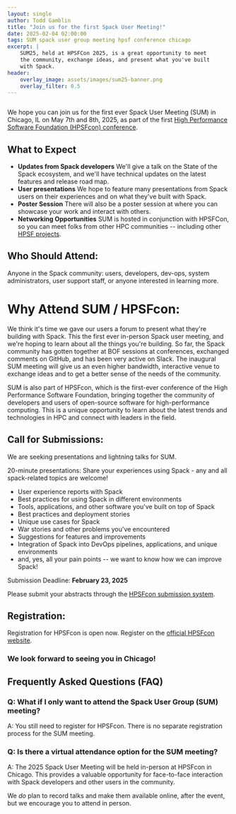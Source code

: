 ```yaml
---
layout: single
author: Todd Gamblin
title: "Join us for the first Spack User Meeting!"
date: 2025-02-04 02:00:00
tags: SUM spack user group meeting hpsf conference chicago
excerpt: |
    SUM25, held at HPSFCon 2025, is a great opportunity to meet
    the community, exchange ideas, and present what you've built
    with Spack.
header:
    overlay_image: assets/images/sum25-banner.png
    overlay_filter: 0.5
---
```


<img src="{{ site.url }}{{ site.baseurl }}/assets/images/hpsfcon-2025.png" alt="">

We hope you can join us for the first ever Spack User Meeting (SUM) in Chicago, IL on
May 7th and 8th, 2025, as part of the first
[High Performance Software Foundation (HPSFcon) conference](https://events.linuxfoundation.org/hpsf-conference/).

## What to Expect
* **Updates from Spack developers** We'll give a talk on the State of the Spack
  ecosystem, and we'll have technical updates on the latest features and release
  road map.
* **User presentations** We hope to feature many presentations from Spack users on their
  experiences and on what they've built with Spack.
* **Poster Session** There will also be a poster session at where you can showcase your
  work and interact with others.
* **Networking Opportunities** SUM is hosted in conjunction with HPSFCon, so you can
  meet folks from other HPC communities -- including other
  [HPSF projects](http://hpsf.io/projects/).

## Who Should Attend:

Anyone in the Spack community: users, developers, dev-ops, system administrators, user
support staff, or anyone interested in learning more.

# Why Attend SUM / HPSFcon:

We think it's time we gave our users a forum to present what they're building with
Spack. This the first ever in-person Spack user meeting, and we're hoping to learn about
all the things you're building. So far, the Spack community has gotten together at BOF
sessions at conferences, exchanged comments on GitHub, and has been very active on
Slack. The inaugural SUM meeting will give us an even higher bandwidth, interactive
venue to exchange ideas and to get a better sense of the needs of the community.

SUM is also part of HPSFcon, which is the first-ever conference of the High Performance
Software Foundation, bringing together the community of developers and users of
open-source software for high-performance computing. This is a unique opportunity to
learn about the latest trends and technologies in HPC and connect with leaders in the
field.

## Call for Submissions:

We are seeking presentations and lightning talks for SUM.

20-minute presentations: Share your experiences using Spack - any and all spack-related
topics are welcome!

* User experience reports with Spack
* Best practices for using Spack in different environments
* Tools, applications, and other software you've built on top of Spack
* Best practices and deployment stories
* Unique use cases for Spack
* War stories and other problems you've encountered
* Suggestions for features and improvements
* Integration of Spack into DevOps pipelines, applications, and unique environments
* and, yes, all your pain points -- we want to know how we can improve Spack!

Submission Deadline: **February 23, 2025**

Please submit your abstracts through the
[HPSFcon submission system](https://events.linuxfoundation.org/hpsf-conference/program/cfp/).

## Registration:

Registration for HPSFcon is open now. Register on the
[official HPSFcon website](https://events.linuxfoundation.org/hpsf-conference/).

### We look forward to seeing you in Chicago!

## Frequently Asked Questions (FAQ)

### Q: What if I only want to attend the Spack User Group (SUM) meeting?
A: You still need to register for HPSFcon. There is no separate registration process for the SUM meeting.

### Q: Is there a virtual attendance option for the SUM meeting?
A: The 2025 Spack User Meeting will be held in-person at HPSFcon in Chicago. This provides
a valuable opportunity for face-to-face interaction with Spack developers and other
users in the community.

We *do* plan to record talks and make them available online, after the event, but we
encourage you to attend in person.
